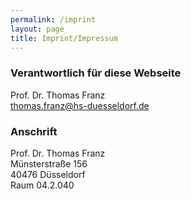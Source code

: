 ```yaml
---
permalink: /imprint
layout: page
title: Imprint/Impressum
---
```


### Verantwortlich für diese Webseite
Prof. Dr. Thomas Franz<br/>
thomas.franz@hs-duesseldorf.de

### Anschrift
Prof. Dr. Thomas Franz<br/>
Münsterstraße 156<br/>
40476 Düsseldorf<br/>
Raum 04.2.040
